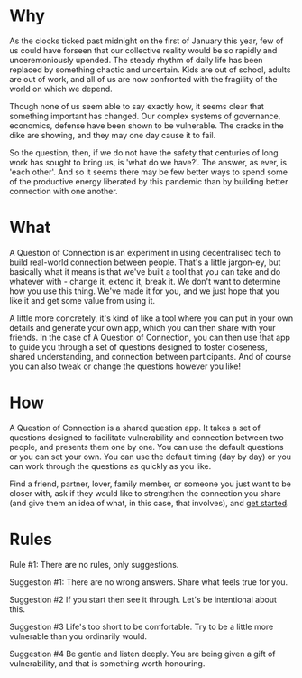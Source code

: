 # Why

As the clocks ticked past midnight on the first of January this year, few of us could have forseen that our collective reality would be so rapidly and unceremoniously upended. The steady rhythm of daily life has been replaced by something chaotic and uncertain. Kids are out of school, adults are out of work, and all of us are now confronted with the fragility of the world on which we depend.

Though none of us seem able to say exactly how, it seems clear that something important has changed. Our complex systems of governance, economics, defense have been shown to be vulnerable. The cracks in the dike are showing, and they may one day cause it to fail.

So the question, then, if we do not have the safety that centuries of long work has sought to bring us, is 'what do we have?'. The answer, as ever, is 'each other'. And so it seems there may be few better ways to spend some of the productive energy liberated by this pandemic than by building better connection with one another.

# What

A Question of Connection is an experiment in using decentralised tech to build real-world connection between people. That's a little jargon-ey, but basically what it means is that we've built a tool that you can take and do whatever with - change it, extend it, break it. We don't want to determine how you use this thing. We've made it for you, and we just hope that you like it and get some value from using it.

A little more concretely, it's kind of like a tool where you can put in your own details and generate your own app, which you can then share with your friends. In the case of A Question of Connection, you can then use that app to guide you through a set of questions designed to foster closeness, shared understanding, and connection between participants. And of course you can also tweak or change the questions however you like!

# How

A Question of Connection is a shared question app. It takes a set of questions designed to facilitate vulnerability and connection between two people, and presents them one by one. You can use the default questions or you can set your own. You can use the default timing (day by day) or you can work through the questions as quickly as you like.

Find a friend, partner, lover, family member, or someone you just want to be closer with, ask if they would like to strengthen the connection you share (and give them an idea of what, in this case, that involves), and [get started](https://generous-questions.netlify.com/sean/).

# Rules

Rule #1:
There are no rules, only suggestions.

Suggestion #1:
There are no wrong answers. Share what feels true for you.

Suggestion #2
If you start then see it through. Let's be intentional about this.

Suggestion #3
Life's too short to be comfortable. Try to be a little more vulnerable than you ordinarily would.

Suggestion #4
Be gentle and listen deeply. You are being given a gift of vulnerability, and that is something worth honouring.
